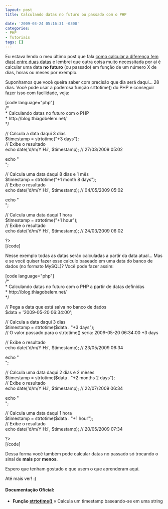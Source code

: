 ```yaml
---
layout: post
title: Calculando datas no futuro ou passado com o PHP

date: '2009-03-24 05:16:31 -0300'
categories:
- PHP
- Tutoriais
tags: []
---
```

<p>Eu estava lendo o meu último post que fala <a href="http://blog.thiagobelem.net/php/calculando-a-diferenca-em-dias-entre-duas-datas/" target="_parent">como calcular a diferença (em dias) entre duas datas</a> e lembrei que outra coisa muito necessitada por ai é calcular uma data <strong>no futuro</strong> (ou passado) em função de um número X de dias, horas ou meses por exemplo.</p>
<p>Suponhamos que você queira saber com precisão que dia será daqui... 28 dias. Você pode usar a poderosa função srttotime() do PHP e conseguir fazer isso com facilidade, veja:</p>
<p>[code language="php"]<br />
<?php<br />
/*<br />
* Calculando datas no futuro com o PHP<br />
* http://blog.thiagobelem.net/<br />
*/</p>
<p>// Calcula a data daqui 3 dias<br />
$timestamp = strtotime("+3 days");<br />
// Exibe o resultado<br />
echo date('d/m/Y H:i', $timestamp); // 27/03/2009 05:02</p>
<p>echo "<br />";</p>
<p>// Calcula uma data daqui 8 dias e 1 mês<br />
$timestamp = strtotime("+1 month 8 days");<br />
// Exibe o resultado<br />
echo date('d/m/Y H:i', $timestamp); // 04/05/2009 05:02</p>
<p>echo "<br />";</p>
<p>// Calcula uma data daqui 1 hora<br />
$timestamp = strtotime("+1 hour");<br />
// Exibe o resultado<br />
echo date('d/m/Y H:i', $timestamp); // 24/03/2009 06:02</p>
<p>?><br />
[/code]</p>
<p>Nesse exemplo todas as datas serão calculadas a partir da data atual... Mas e se você quiser fazer esse calculo baseado em uma data do banco de dados (no formato MySQL)? Você pode fazer assim:</p>
<p>[code language="php"]<br />
<?php<br />
/*<br />
* Calculando datas no futuro com o PHP a partir de datas definidas<br />
* http://blog.thiagobelem.net/<br />
*/</p>
<p>// Pega a data que está salva no banco de dados<br />
$data = '2009-05-20 06:34:00';</p>
<p>// Calcula a data daqui 3 dias<br />
$timestamp = strtotime($data . "+3 days");<br />
 // O valor passado para o strtotime() seria: 2009-05-20 06:34:00 +3 days</p>
<p>// Exibe o resultado<br />
echo date('d/m/Y H:i', $timestamp); // 23/05/2009 06:34</p>
<p>echo "<br />";</p>
<p>// Calcula uma data daqui 2 dias e 2 mêses<br />
$timestamp = strtotime($data . "+2 months 2 days");<br />
// Exibe o resultado<br />
echo date('d/m/Y H:i', $timestamp); // 22/07/2009 06:34</p>
<p>echo "<br />";</p>
<p>// Calcula uma data daqui 1 hora<br />
$timestamp = strtotime($data . "+1 hour");<br />
// Exibe o resultado<br />
echo date('d/m/Y H:i', $timestamp); // 20/05/2009 07:34</p>
<p>?><br />
[/code]</p>
<p>Dessa forma você também pode calcular datas no passado só trocando o sinal de <strong>mais </strong>por <strong>menos</strong>.</p>
<p>Espero que tenham gostado e que usem o que aprenderam aqui.</p>
<p>Até mais ver! :)</p>
<h4>Documentação Oficial:</h4>
<ul>
<li><strong>Função <a href="http://br.php.net/strtotime" target="_blank">strtotime()</a></strong> » Calcula um timestamp baseando-se em uma string</li>
</ul>
